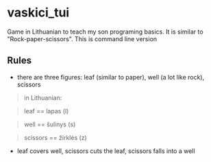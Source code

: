 # vaskici_tui
Game in Lithuanian to teach my son programing basics. It is similar to "Rock-paper-scissors". This is command line version

## Rules
* there are three figures: leaf (similar to paper), well (a lot like rock), scissors

> in Lithuanian:

> leaf == lapas (l)

> well == šulinys (s)

> scissors == žirklės (z)

* leaf covers well, scissors cuts the leaf, scissors falls into a well
